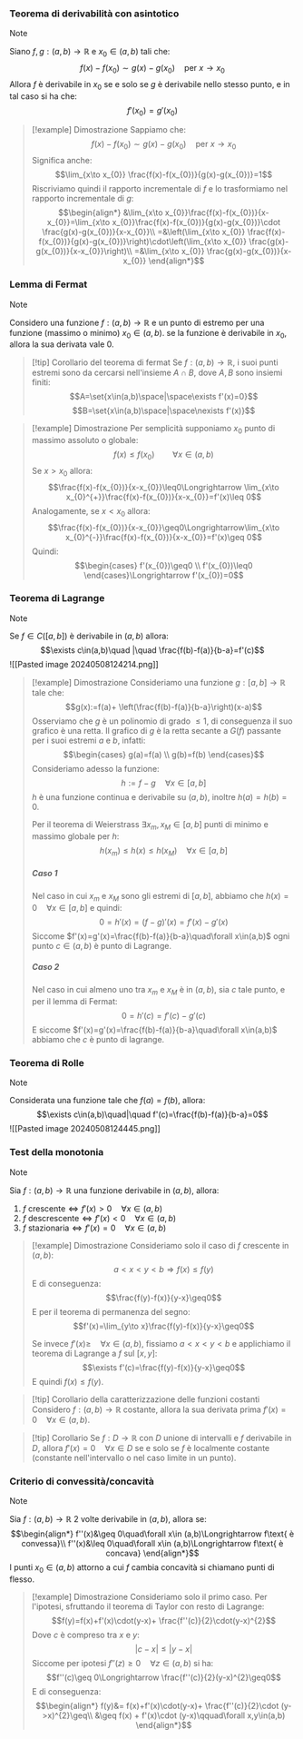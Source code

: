 ### Teorema di derivabilità con asintotico
>[!note]
>Siano $f,g:(a,b)\to\mathbb{R}$ e $x_{0}\in(a,b)$ tali che: $$f(x)-f(x_{0})\sim g(x)-g(x_{0})\quad \text{per }x\to x_{0}$$
>Allora $f$ è derivabile in $x_{0}$ se e solo se $g$ è derivabile nello stesso punto, e in tal caso si ha che: $$f'(x_{0})=g'(x_{0})$$

>[!example] Dimostrazione
>Sappiamo che: $$f(x)-f(x_{0})\sim g(x)-g(x_{0})\quad \text{per }x\to x_{0}$$
>Significa anche: $$\lim_{x\to x_{0}} \frac{f(x)-f(x_{0})}{g(x)-g(x_{0})}=1$$
>Riscriviamo quindi il rapporto incrementale di $f$ e lo trasformiamo nel rapporto incrementale di $g$: $$\begin{align*}
&\lim_{x\to x_{0}}\frac{f(x)-f(x_{0})}{x-x_{0}}=\lim_{x\to x_{0}}\frac{f(x)-f(x_{0})}{g(x)-g(x_{0})}\cdot \frac{g(x)-g(x_{0})}{x-x_{0}}\\
=&\left(\lim_{x\to x_{0}} \frac{f(x)-f(x_{0})}{g(x)-g(x_{0})}\right)\cdot\left(\lim_{x\to x_{0}} \frac{g(x)-g(x_{0})}{x-x_{0}}\right)\\
=&\lim_{x\to x_{0}} \frac{g(x)-g(x_{0})}{x-x_{0}} 
\end{align*}$$

### Lemma di Fermat
>[!note]
>Considero una funzione $f:(a,b)\to\mathbb{R}$ e un punto di estremo per una funzione (massimo o minimo) $x_{0}\in(a,b)$. se la funzione è derivabile in $x_{0}$, allora la sua derivata vale $0$.

>[!tip] Corollario del teorema di fermat
>Se $f:(a,b)\to\mathbb{R}$, i suoi punti estremi sono da cercarsi nell'insieme $A\cap B$, dove $A,B$ sono insiemi finiti:
>$$A=\set{x\in(a,b)\space|\space\exists f'(x)=0}$$$$B=\set{x\in(a,b)\space|\space\nexists f'(x)}$$

>[!example] Dimostrazione
>Per semplicità supponiamo $x_{0}$ punto di massimo assoluto o globale: $$f(x)\leq f(x_{0})\qquad\forall x\in(a,b)$$
>Se $x>x_{0}$ allora: $$\frac{f(x)-f(x_{0})}{x-x_{0}}\leq0\Longrightarrow \lim_{x\to x_{0}^{+}}\frac{f(x)-f(x_{0})}{x-x_{0}}=f'(x)\leq 0$$
>Analogamente, se $x< x_{0}$ allora: $$\frac{f(x)-f(x_{0})}{x-x_{0}}\geq0\Longrightarrow\lim_{x\to x_{0}^{-}}\frac{f(x)-f(x_{0})}{x-x_{0}}=f'(x)\geq 0$$
>Quindi: $$\begin{cases}
f'(x_{0})\geq0 \\
f'(x_{0})\leq0
\end{cases}\Longrightarrow f'(x_{0})=0$$

### Teorema di Lagrange
>[!note]
>Se $f\in C([a,b])$ è derivabile in $(a,b)$ allora:
>$$\exists c\in(a,b)\quad |\quad \frac{f(b)-f(a)}{b-a}=f'(c)$$
>![[Pasted image 20240508124214.png]]

>[!example] Dimostrazione
>Consideriamo una funzione $g:[a,b]\to\mathbb{R}$ tale che:
>$$g(x):=f(a)+ \left(\frac{f(b)-f(a)}{b-a}\right)(x-a)$$
>Osserviamo che $g$ è un polinomio di grado $\leq 1$, di conseguenza il suo grafico è una retta. Il grafico di $g$ è la retta secante a $G(f)$ passante per i suoi estremi $a$ e $b$, infatti: $$\begin{cases}
>g(a)=f(a) \\
>g(b)=f(b)
>\end{cases}$$
>Consideriamo adesso la funzione: $$h:= f-g\quad \forall x\in[a,b]$$
>$h$ è una funzione continua e derivabile su $(a,b)$, inoltre $h(a)=h(b)=0$.
>
>Per il teorema di Weierstrass $\exists x_{m},x_M\in[a,b]$ punti di minimo e massimo globale per $h$: $$h(x_{m})\leq h(x)\leq h(x_{M})\quad\forall x\in[a,b]$$
>
> ##### Caso 1
>Nel caso in cui $x_{m}$ e $x_{M}$ sono gli estremi di $[a,b]$, abbiamo che $h(x)=0\quad\forall x\in[a,b]$ e quindi: $$0=h'(x)=(f-g)'(x)=f'(x)-g'(x)$$
>Siccome $f'(x)=g'(x)=\frac{f(b)-f(a)}{b-a}\quad\forall x\in(a,b)$ ogni punto $c\in(a,b)$ è punto di Lagrange.
>
>##### Caso 2
>Nel caso in cui almeno uno tra $x_{m}$ e $x_{M}$ è in $(a,b)$, sia $c$ tale punto, e per il lemma di Fermat: $$0=h'(c)=f'(c)-g'(c)$$
>E siccome $f'(x)=g'(x)=\frac{f(b)-f(a)}{b-a}\quad\forall x\in(a,b)$ abbiamo che $c$ è punto di lagrange.

### Teorema di Rolle
>[!note]
>Considerata una funzione tale che $f(a)=f(b)$, allora:
>$$\exists c\in(a,b)\quad|\quad f'(c)=\frac{f(b)-f(a)}{b-a}=0$$
>![[Pasted image 20240508124445.png]]

### Test della monotonia
>[!note]
>Sia $f:(a,b)\to\mathbb{R}$ una funzione derivabile in $(a,b)$, allora:
>1. $f\text{ crescente}\iff f'(x)>0\quad\forall x\in(a,b)$
>2. $f\text{ descrescente}\iff f'(x)<0\quad\forall x\in(a,b)$
>3. $f\text{ stazionaria}\iff f'(x)=0\quad\forall x\in(a,b)$ 

>[!example] Dimostrazione
>Consideriamo solo il caso di $f$ crescente in $(a,b)$: $$a<x<y<b\Longrightarrow f(x)\leq f(y)$$
>E di conseguenza: $$\frac{f(y)-f(x)}{y-x}\geq0$$
>E per il teorema di permanenza del segno: $$f'(x)=\lim_{y\to x}\frac{f(y)-f(x)}{y-x}\geq0$$
>
>Se invece $f'(x)\geq\quad\forall x\in(a,b)$, fissiamo $a<x<y<b$ e applichiamo il teorema di Lagrange a $f$ sul $[x,y]$: $$\exists f'(c)=\frac{f(y)-f(x)}{y-x}\geq0$$
>E quindi $f(x)\leq f(y)$.

>[!tip] Corollario della caratterizzazione delle funzioni costanti
>Considero $f:(a,b)\to\mathbb{R}$ costante, allora la sua derivata prima $f'(x)=0\quad\forall x\in(a,b)$.

>[!tip] Corollario
>Se $f:D\to\mathbb{R}$ con $D$ unione di intervalli e $f$ derivabile in $D$, allora $f'(x)=0\quad\forall x\in D$ se e solo se $f$ è localmente costante (constante nell'intervallo o nel caso limite in un punto).

### Criterio di convessità/concavità
>[!note]
>Sia $f:(a,b)\to\mathbb{R}$ $2$ volte derivabile in $(a,b)$, allora se: $$\begin{align*}
>f''(x)&\geq 0\quad\forall x\in (a,b)\Longrightarrow f\text{ è convessa}\\
>f''(x)&\leq 0\quad\forall x\in (a,b)\Longrightarrow f\text{ è concava}
>\end{align*}$$
>I punti $x_{0}\in(a,b)$ attorno a cui $f$ cambia concavità si chiamano punti di flesso.

>[!example] Dimostrazione
>Consideriamo solo il primo caso.
>Per l'ipotesi, sfruttando il teorema di Taylor con resto di Lagrange: $$f(y)=f(x)+f'(x)\cdot(y-x)+ \frac{f''(c)}{2}\cdot(y-x)^{2}$$
>Dove $c$ è compreso tra $x$ e $y$: $$|c-x|\leq|y-x|$$
>Siccome per ipotesi $f''(z)\geq0\quad \forall z\in(a,b)$ si ha: $$f''(c)\geq 0\Longrightarrow \frac{f''(c)}{2}(y-x)^{2}\geq0$$
>E di conseguenza: $$\begin{align*}
>f(y)&= f(x)+f'(x)\cdot(y-x)+ \frac{f''(c)}{2}\cdot (y->x)^{2}\geq\\
>&\geq f(x) + f'(x)\cdot (y-x)\qquad\forall x,y\in(a,b)
>\end{align*}$$
